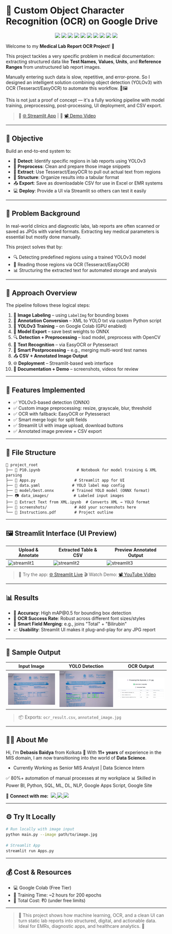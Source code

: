 # 🧾 Custom Object Character Recognition (OCR) on Google Drive

<p align="center">
  <img src="https://img.shields.io/badge/OpenCV-Used-007ACC?logo=opencv&logoColor=white" />
  <img src="https://img.shields.io/badge/numpy-Used-4D77CF?logo=numpy&logoColor=white" />
  <img src="https://img.shields.io/badge/Pandas-Used-150458?logo=pandas&logoColor=white" />
  <img src="https://img.shields.io/badge/PyTesseract-Used-F89820?logo=python&logoColor=white" />
  <img src="https://img.shields.io/badge/EasyOCR-Used-FF6600?logo=python&logoColor=white" />
  <img src="https://img.shields.io/badge/TesseractOCR-Used-525252?logo=google&logoColor=white" />
  <img src="https://img.shields.io/badge/YOLOv3-Used-28A745?logo=yolo&logoColor=white" />
  <img src="https://img.shields.io/badge/ONNX-Used-9058B4?logo=onnx&logoColor=white" />
  <img src="https://img.shields.io/badge/Streamlit-Used-FF4B4B?logo=streamlit&logoColor=white" />
  <img src="https://img.shields.io/badge/PIL-Used-5C3EE8?logo=python&logoColor=white" />
</p>

Welcome to my **Medical Lab Report OCR Project**! 🧪

This project tackles a very specific problem in medical documentation: extracting structured data like **Test Names**, **Values**, **Units**, and **Reference Ranges** from unstructured lab report images.

Manually entering such data is slow, repetitive, and error-prone. So I designed an intelligent solution combining object detection (YOLOv3) with OCR (Tesseract/EasyOCR) to automate this workflow. 🧠🖼️

This is not just a proof of concept — it's a fully working pipeline with model training, preprocessing, post-processing, UI deployment, and CSV export.

> 🔗 [🌐 Streamlit App](https://your-streamlit-app-url) | 🎥 [📽 Demo Video](https://your-demo-video-link)

---

## 🎯 Objective

Build an end-to-end system to:

* 🎯 **Detect**: Identify specific regions in lab reports using YOLOv3
* 📸 **Preprocess**: Clean and prepare those image snippets
* 🧾 **Extract**: Use Tesseract/EasyOCR to pull out actual text from regions
* 🧠 **Structure**: Organize results into a tabular format
* 📤 **Export**: Save as downloadable CSV for use in Excel or EMR systems
* 💻 **Deploy**: Provide a UI via Streamlit so others can test it easily

---

## 🧠 Problem Background

In real-world clinics and diagnostic labs, lab reports are often scanned or saved as JPGs with varied formats. Extracting key medical parameters is essential but mostly done manually.

This project solves that by:

* 🔍 Detecting predefined regions using a trained YOLOv3 model
* 🧾 Reading those regions via OCR (Tesseract/EasyOCR)
* 📊 Structuring the extracted text for automated storage and analysis

---

## 📂 Approach Overview

The pipeline follows these logical steps:

1. 📌 **Image Labeling** – using `LabelImg` for bounding boxes
2. 📁 **Annotation Conversion** – XML to YOLO txt via custom Python script
3. 🧠 **YOLOv3 Training** – on Google Colab (GPU enabled)
4. 🔄 **Model Export** – save best weights to ONNX
5. 🔍 **Detection + Preprocessing** – load model, preprocess with OpenCV
6. 🧾 **Text Recognition** – via EasyOCR or Pytesseract
7. 🧠 **Smart Postprocessing** – e.g., merging multi-word test names
8. 📤 **CSV + Annotated Image Output**
9. 🌐 **Deployment** – Streamlit-based web interface
10. 🎥 **Documentation + Demo** – screenshots, videos for review

---

## 🔧 Features Implemented

* ✅ YOLOv3-based detection (ONNX)
* ✅ Custom image preprocessing: resize, grayscale, blur, threshold
* ✅ OCR with fallback: EasyOCR or Pytesseract
* ✅ Smart merge logic for split fields
* ✅ Streamlit UI with image upload, download buttons
* ✅ Annotated image preview + CSV export

---

## 📁 File Structure

```
📂 project_root
├── 📒 P10.ipynb                # Notebook for model training & XML parsing
├── 📄 Apps.py                 # Streamlit app for UI
├── 🧾 data.yaml              # YOLO label map config
├── 🧠 model/best.onnx        # Trained YOLO model (ONNX format)
├── 📷 data_images/           # Labeled input images
├── 📄 Extract Text from XML.ipynb  # Converts XML → YOLO format
├── 📸 screenshots/            # Add your screenshots here
└── 📄 Instructions.pdf        # Project outline
```

---

## 🖼️ Streamlit Interface (UI Preview)

| Upload & Annotate                               | Extracted Table & CSV                          | Preview Annotated Output                         |
| ----------------------------------------------- | ---------------------------------------------- | ------------------------------------------------ |
| ![streamlit1](screenshots/streamlit_upload.jpg) | ![streamlit2](screenshots/streamlit_table.jpg) | ![streamlit3](screenshots/streamlit_preview.jpg) |

> 🔗 Try the app: [🌐 Streamlit Live](https://your-streamlit-app-url)
> 🎬 Watch Demo: [📽 YouTube Video](https://your-demo-video-link)

---

## 📊 Results

* 📌 **Accuracy**: High mAP\@0.5 for bounding box detection
* 🧠 **OCR Success Rate**: Robust across different font sizes/styles
* 🔄 **Smart Field Merging**: e.g., joins "Total" + "Bilirubin"
* 📈 **Usability**: Streamlit UI makes it plug-and-play for any JPG report

---

## 🧪 Sample Output

| Input Image                     | YOLO Detection                     | OCR Output                        |
| ------------------------------- | ---------------------------------- | --------------------------------- |
| ![input](screenshots/input.jpg) | ![yolo](screenshots/detection.jpg) | ![output](screenshots/output.jpg) |

> 📦 Exports: `ocr_result.csv`, `annotated_image.jpg`

---

## 🙋‍♂️ About Me

Hi, I’m **Debasis Baidya** from Kolkata 👋
With **11+ years** of experience in the MIS domain, I am now transitioning into the world of **Data Science**.

* Currently Working as Senior MIS Analyst | Data Science Intern

✅ 80%+ automation of manual processes at my workplace
📊 Skilled in Power BI, Python, SQL, ML, DL, NLP, Google Apps Script, Google Site

<p align="left">
  📢 <strong>Connect with me:</strong>&nbsp;

  <a href="https://www.linkedin.com/in/debasisbaidya">
    <img src="https://img.shields.io/badge/LinkedIn-View_Profile-blue?logo=linkedin&logoColor=white" />
  </a>

  <a href="mailto:speak2debasis@gmail.com">
    <img src="https://img.shields.io/badge/Gmail-Mail_Me-red?logo=gmail&logoColor=white" />
  </a>

  <a href="https://api.whatsapp.com/send?phone=918013316086&text=Hi%20Debasis!">
    <img src="https://img.shields.io/badge/WhatsApp-Message-green?logo=whatsapp&logoColor=white" />
  </a>
</p>

---

## ⚙️ Try It Locally

```bash
# Run locally with image input
python main.py --image path/to/image.jpg

# Streamlit App
streamlit run Apps.py
```

---

## 💰 Cost & Resources

* 💻 Google Colab (Free Tier)
* 🚀 Training Time: \~2 hours for 200 epochs
* 💸 Total Cost: ₹0 (under free limits)

---

> 🚀 This project shows how machine learning, OCR, and a clean UI can turn static lab reports into structured, digital, and actionable data. Ideal for EMRs, diagnostic apps, and healthcare analytics. 🏥
